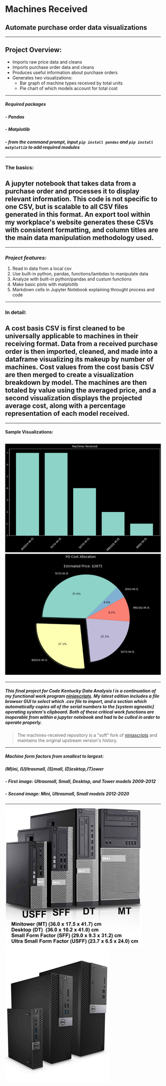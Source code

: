 # Machines Received

## Automate purchase order data visualizations
---
## Project Overview:
- Imports raw price data and cleans
- Imports purchase order data and cleans
- Produces useful information about purchase orders
- Generates two visualizations:
  - Bar graph of machine types received by total units
  - Pie chart of which models account for total cost
---
##### **Required packages**
##### - _Pandas_
##### - _Matplotlib_
##### - from the command prompt, input `pip install pandas` and `pip install matplotlib` to add required modules
---
### **The basics:**
A jupyter notebook that takes data from a purchase order and processes it to display relevant information. This code is not specific to one CSV, but is scalable to all CSV files generated in this format. An export tool within my workplace's website generates these CSVs with consistent formatting, and column titles are the main data manipulation methodology used.
---
---
### *Project features:*
1. Read in data from a local csv
2. Use built-in python, pandas, functions/lambdas to manipulate data
3. Analyze with built-in python/pandas and custum functions
4. Make basic plots with matplotlib
5. Markdown cells in Jupyter Notebook explaining throught process and code
---
### **In detail:**
 A cost basis CSV is first cleaned to be universally applicable to machines in their receiving format. Data from a received purchase order is then imported, cleaned, and made into a dataframe visualizing its makeup by number of machines. Cost values from the cost basis CSV are then merged to create a visualization breakdown by model. The machines are then totaled by value using the averaged price, and a second visualization displays the projected average cost, along with a percentage representation of each model received.
---
---
#### Sample Visualizations:
![sample-bar](./assets/readme-img-source/sample-bar.png)
![sample-pie](./assets/readme-img-source/sample-pie.png)
---
---
##### This final project for Code Kentucky Data Analysis I is a continuation of my functional work program [ninjascripts](https://github.com/keith-flynn/ninjascripts/). My latest edition includes a file browser GUI to select which .csv file to import, and a section which automatically copies all of the serial numbers to the [system agnostic] operating system's clipboard. Both of these critical work functions are inoperable from within a jupyter notebook and had to be culled in order to operate properly. 
> The machines-received repository is a "soft" fork of [ninjascripts](https://github.com/keith-flynn/ninjascripts/) and maintains the original upstream version's history.
---
##### Machine form factors from smallest to largest:
##### (**M**)ini, (**U**)ltrasmall, (**S**)mall,  (**D**)esktop,(**T**)ower
##### - First image: Ultrasmall, Small, Desktop, and Tower models 2009-2012
##### - Second image: Mini, Ultrasmall, Small models 2012-2020
---
![sample-usdt](./assets/readme-img-source/sample-form-factors.png)
![sample-msd](./assets/readme-img-source/sample-form-factors2.png)